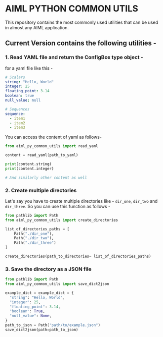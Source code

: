 # AIML PYTHON COMMON UTILS

This repository contains the most commonly used utilities that can be used in almost any AIML application.

## Current Version contains the following utilities - 

### 1. Read YAML file and return the ConfigBox type object -

for a yaml file like this - 

```yaml
# Scalars
string: "Hello, World"
integer: 25
floating_point: 3.14
boolean: true
null_value: null

# Sequences
sequence:
  - item1
  - item2
  - item3
```
You can access the content of yaml as follows- 

```python
from aiml_py_common_utils import read_yaml

content = read_yaml(path_to_yaml)

print(content.string)
print(content.integer)

# And similarly other content as well
```

### 2. Create multiple directories

Let's say you have to create multiple directories like - `dir_one`, `dir_two` and `dir_three`. So you can use this function as follows - 

```python
from pathlib import Path
from aiml_py_common_utils import create_directories

list_of_directories_paths = [
    Path("./dir_one"),
    Path("./dir_two"),
    Path("./dir_three")
]

create_directories(path_to_directories= list_of_directories_paths)
```

### 3. Save the directory as a JSON file


```python
from pathlib import Path
from aiml_py_common_utils import save_dict2json

example_dict = example_dict = {
  "string": "Hello, World",
  "integer": 25,
  "floating_point": 3.14,
  "boolean": True,
  "null_value": None,
}
path_to_json = Path("path/to/example.json")
save_dict2json(path=path_to_json)
```